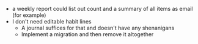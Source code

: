 - a weekly report could list out count and a summary of all items as email (for example)
- I don't need editable habit lines
  - A journal suffices for that and doesn't have any shenanigans
  - Implement a migration and then remove it altogether